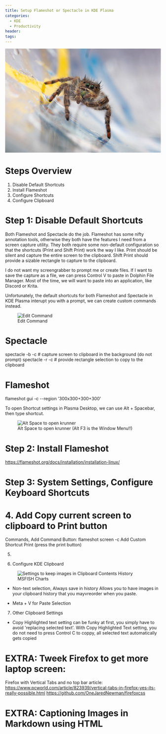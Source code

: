```yaml
---
title: Setup Flameshot or Spectacle in KDE Plasma
categories:
  - KDE
  - Productivity
header:
tags:
---
```

![Copy Copy Paste](/images/34_20200112Betancourtjumperonplastic4.jpg)

# Steps Overview

1. Disable Default Shortcuts
2. Install Flameshot
3. Configure Shortcuts
4. Configure Clipboard

# Step 1: Disable Default Shortcuts

Both Flameshot and Spectacle do the job. Flameshot has some nifty annotation tools, otherwise they both have the features I need from a screen capture utility. They both require some non-default configuration so that the shortcuts (Print and Shift Print) work the way I like. Print should be silent and capture the entire screen to the clipboard. Shift Print should provide a sizable rectangle to capture to the clipboard.

I do not want my screengrabber to prompt me or create files. If I want to save the capture as a file, we can press Control V to paste in Dolphin File Manager. Most of the time, we will want to paste into an application, like Discord or Krita.

Unfortunately, the default shortcuts for both Flameshot and Spectacle in KDE Plasma  interupt you with a prompt, we can create custom commands instead.

<figure>
  <img src="{{site.url}}/images/editcommand00.png"
  alt="Edit Command"/>
  <figcaption>Edit Command</figcaption>
</figure>


Spectacle
=========
spectacle -b -c   # capture screen to clipboard in the background (do not prompt)
spectacle -r -c   # provide rectangle selection to copy to the clipboard

Flameshot
=========
flameshot gui -c --region '300x300+300+300'


To open Shortcut settings in Plasma Desktop, we can use Alt + Spacebar, then type shortcut.

<figure>
  <img src="https://i.imgur.com/clqm1Ub.png"
  alt="Alt Space to open krunner"/>
  <figcaption>Alt Space to open krunner (Alt F3 is the Window Menu!!)</figcaption>
</figure>




# Step 2: Install Flameshot

https://flameshot.org/docs/installation/installation-linux/


# Step 3: System Settings, Configure Keyboard Shortcuts


# 4. Add Copy current screen to clipboard to Print button

 Commands, Add Command Button:
flameshot screen -c
Add Custom Shortcut
Print (press the print button)

5.

6. Configure KDE Clipboard

<figure>
  <img src="{{site.url}}/images/settings00.png"
  alt="Settings to keep images in Clipboard Contents History"/>
  <figcaption>MSFISH Charts </figcaption>
</figure>


- Non-text selection, Always save in history
Allows you to have images in your clipboard history that you mayvreorder when you paste.

- Meta + V for Paste Selection

7. Other Clipboard Settings

- Copy Highlighted text setting can be funky at first, you simply have to avoid 'replacing selected text'. With Copy Highlighted Text setting, you do not need to press Control C to coppy, all selected text automatically gets copied



# EXTRA: Tweek Firefox to get more laptop screen:
Firefox with Vertical Tabs and no top bar article:
https://www.pcworld.com/article/823939/vertical-tabs-in-firefox-yes-its-really-possible.html
https://github.com/OneJaredNewman/firefoxcss


# EXTRA: Captioning Images in Markdown using HTML <figure>
